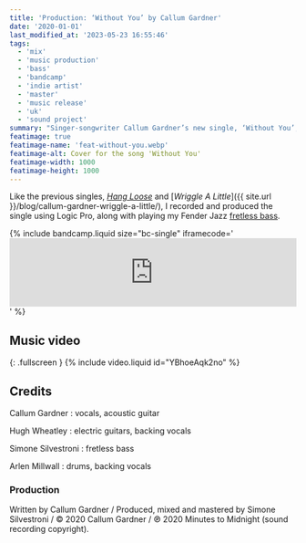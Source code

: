 ```yaml
---
title: 'Production: ‘Without You’ by Callum Gardner'
date: '2020-01-01'
last_modified_at: '2023-05-23 16:55:46'
tags:
  - 'mix'
  - 'music production'
  - 'bass'
  - 'bandcamp'
  - 'indie artist'
  - 'master'
  - 'music release'
  - 'uk'
  - 'sound project'
summary: "Singer-songwriter Callum Gardner’s new single, ‘Without You’, is out now. Bass and full production by Minutes to Midnight."
featimage: true
featimage-name: 'feat-without-you.webp'
featimage-alt: Cover for the song 'Without You'
featimage-width: 1000
featimage-height: 1000
---
```

Like the previous singles, [_Hang Loose_](/blog/hang-loose-callum-gardner-song-production/) and [_Wriggle A Little_]({{ site.url }}/blog/callum-gardner-wriggle-a-little/), I recorded and produced the single using Logic Pro, along with playing my Fender Jazz [fretless bass](https://soundbetter.com/profiles/206552-simone-silvestroni).

{% include bandcamp.liquid size="bc-single" iframecode='<iframe style="border: 0; width: 100%; height: 120px;" src="https://bandcamp.com/EmbeddedPlayer/track=3806119580/size=large/bgcol=ffffff/linkcol=333333/tracklist=false/artwork=small/transparent=true/"><a href="https://callumgardner.bandcamp.com/track/without-you">Without You by Callum Gardner</a></iframe>' %}

## Music video

{: .fullscreen }
{% include video.liquid id="YBhoeAqk2no" %}

## Credits

Callum Gardner
: vocals, acoustic guitar

Hugh Wheatley
: electric guitars, backing vocals

Simone Silvestroni
: fretless bass

Arlen Millwall
: drums, backing vocals

### Production

Written by Callum Gardner / Produced, mixed and mastered by Simone Silvestroni / &copy;&nbsp;2020 Callum Gardner / ℗&nbsp;2020 Minutes to Midnight (sound recording copyright).